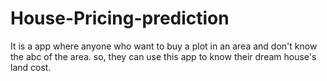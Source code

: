 # House-Pricing-prediction
It is a app where anyone who want to buy a plot in an area and don't know the abc of the area. so, they can use this app to know their dream house's land cost.
